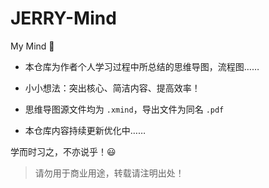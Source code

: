 # JERRY-Mind
My Mind :rocket:

- 本仓库为作者个人学习过程中所总结的思维导图，流程图……

- 小小想法：突出核心、简洁内容、提高效率！
- 思维导图源文件均为 `.xmind`，导出文件为同名 `.pdf`

- 本仓库内容持续更新优化中……

学而时习之，不亦说乎！:smiley:

> 请勿用于商业用途，转载请注明出处！

